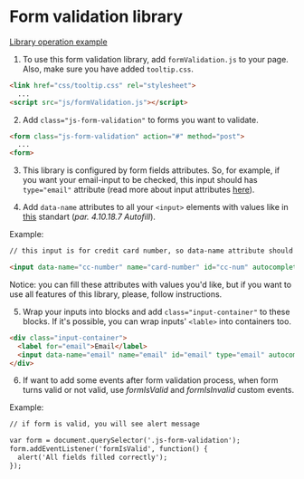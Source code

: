 # Form validation library

[Library operation example](https://vladgalafm.github.io/MA_JS_Practice/Homework_9_Forms/)

1. To use this form validation library, add `formValidation.js` to your page. Also, make sure you have added `tooltip.css`.

```html
<link href="css/tooltip.css" rel="stylesheet">
  ...
<script src="js/formValidation.js"></script>
```

2. Add `class="js-form-validation"` to forms you want to validate.

```html
<form class="js-form-validation" action="#" method="post">
  ...
<form>
```

3. This library is configured by form fields attributes. So, for example, if you want your email-input to be checked, this input should has `type="email"` attribute (read more about input attributes [here](https://developer.mozilla.org/en-US/docs/Web/HTML/Element/input)).

4. Add `data-name` attributes to all your `<input>` elements with values like in [this](https://html.spec.whatwg.org/multipage/form-control-infrastructure.html#autofill) standart (_par. 4.10.18.7 Autofill_).

Example:
```html
// this input is for credit card number, so data-name attribute should have the same value as an autocomplete attribute

<input data-name="cc-number" name="card-number" id="cc-num" autocomplete="cc-number">
```

Notice: you can fill these attributes with values you'd like, but if you want to use all features of this library, please, follow instructions.

5. Wrap your inputs into blocks and add `class="input-container"` to these blocks. If it's possible, you can wrap inputs' `<lable>` into containers too.

```html
<div class="input-container">
  <label for="email">Email</label>
  <input data-name="email" name="email" id="email" type="email" autocomplete="email">
</div>
```

6. If want to add some events after form validation process, when form turns valid or not valid, use _formIsValid_ and _formIsInvalid_ custom events.

Example:
```html
// if form is valid, you will see alert message

var form = document.querySelector('.js-form-validation');
form.addEventListener('formIsValid', function() {
  alert('All fields filled correctly');
});
```